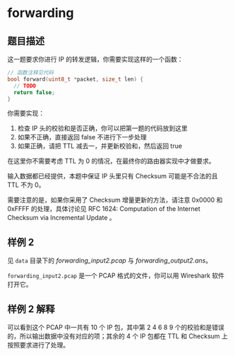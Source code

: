 # forwarding

## 题目描述

这一题要求你进行 IP 的转发逻辑，你需要实现这样的一个函数：

```cpp
// 函数注释见代码
bool forward(uint8_t *packet, size_t len) {
  // TODO
  return false;
}
```

你需要实现：

1. 检查 IP 头的校验和是否正确，你可以把第一题的代码放到这里
2. 如果不正确，直接返回 false 不进行下一步处理
3. 如果正确，请把 TTL 减去一，并更新校验和，然后返回 true

在这里你不需要考虑 TTL 为 0 的情况，在最终你的路由器实现中才做要求。

输入数据都已经提供，本题中保证 IP 头里只有 Checksum 可能是不合法的且 TTL 不为 0。

需要注意的是，如果你采用了 Checksum 增量更新的方法，请注意 0x0000 和 0xFFFF 的处理，具体讨论见 RFC 1624: Computation of the Internet Checksum via Incremental Update 。

## 样例 2

见 `data` 目录下的 *forwarding_input2.pcap* 与 *forwarding_output2.ans*。

`forwarding_input2.pcap` 是一个 PCAP 格式的文件，你可以用 Wireshark 软件打开它。

## 样例 2 解释

可以看到这个 PCAP 中一共有 10 个 IP 包，其中第 2 4 6 8 9 个的校验和是错误的，所以输出数据中没有对应的项；其余的 4 个 IP 包都在 TTL 和 Checksum 上按照要求进行了处理。
